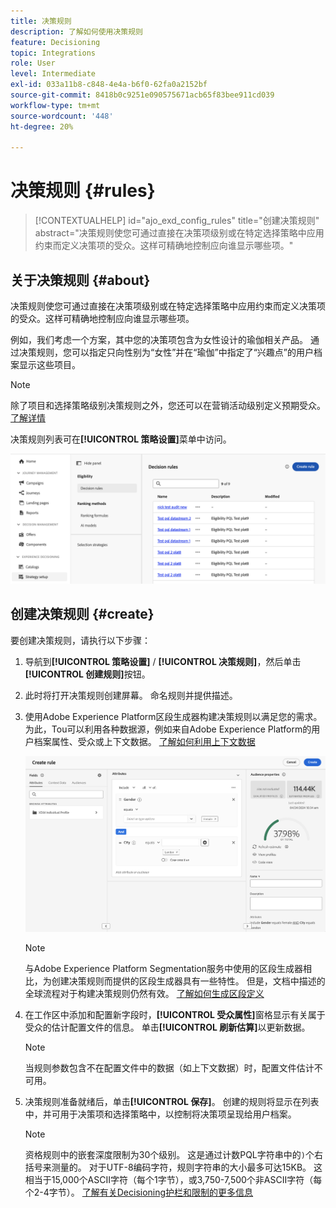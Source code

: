 ```yaml
---
title: 决策规则
description: 了解如何使用决策规则
feature: Decisioning
topic: Integrations
role: User
level: Intermediate
exl-id: 033a11b8-c848-4e4a-b6f0-62fa0a2152bf
source-git-commit: 8418b0c9251e090575671acb65f83bee911cd039
workflow-type: tm+mt
source-wordcount: '448'
ht-degree: 20%

---
```


# 决策规则 {#rules}

>[!CONTEXTUALHELP]
>id="ajo_exd_config_rules"
>title="创建决策规则"
>abstract="决策规则使您可通过直接在决策项级别或在特定选择策略中应用约束而定义决策项的受众。这样可精确地控制应向谁显示哪些项。"

## 关于决策规则 {#about}

决策规则使您可通过直接在决策项级别或在特定选择策略中应用约束而定义决策项的受众。这样可精确地控制应向谁显示哪些项。

例如，我们考虑一个方案，其中您的决策项包含为女性设计的瑜伽相关产品。 通过决策规则，您可以指定只向性别为“女性”并在“瑜伽”中指定了“兴趣点”的用户档案显示这些项目。

>[!NOTE]
>
>除了项目和选择策略级别决策规则之外，您还可以在营销活动级别定义预期受众。 [了解详情](../campaigns/create-campaign.md#audience)

决策规则列表可在&#x200B;**[!UICONTROL 策略设置]**&#x200B;菜单中访问。

![](assets/decision-rules-list.png)

## 创建决策规则 {#create}

要创建决策规则，请执行以下步骤：

1. 导航到&#x200B;**[!UICONTROL 策略设置]** / **[!UICONTROL 决策规则]**，然后单击&#x200B;**[!UICONTROL 创建规则]**&#x200B;按钮。

1. 此时将打开决策规则创建屏幕。 命名规则并提供描述。

1. 使用Adobe Experience Platform区段生成器构建决策规则以满足您的需求。 为此，Tou可以利用各种数据源，例如来自Adobe Experience Platform的用户档案属性、受众或上下文数据。 [了解如何利用上下文数据](#context-data)

   ![](assets/decision-rules-build.png)

   >[!NOTE]
   >
   >与Adobe Experience Platform Segmentation服务中使用的区段生成器相比，为创建决策规则而提供的区段生成器具有一些特性。  但是，文档中描述的全球流程对于构建决策规则仍然有效。 [了解如何生成区段定义](../audience/creating-a-segment-definition.md)

1. 在工作区中添加和配置新字段时，**[!UICONTROL 受众属性]**&#x200B;窗格显示有关属于受众的估计配置文件的信息。 单击&#x200B;**[!UICONTROL 刷新估算]**&#x200B;以更新数据。

   >[!NOTE]
   >
   >当规则参数包含不在配置文件中的数据（如上下文数据）时，配置文件估计不可用。

1. 决策规则准备就绪后，单击&#x200B;**[!UICONTROL 保存]**。 创建的规则将显示在列表中，并可用于决策项和选择策略中，以控制将决策项呈现给用户档案。

   >[!NOTE]
   >
   >资格规则中的嵌套深度限制为30个级别。 这是通过计数PQL字符串中的`)`个右括号来测量的。 对于UTF-8编码字符，规则字符串的大小最多可达15KB。 这相当于15,000个ASCII字符（每个1字节），或3,750-7,500个非ASCII字符（每个2-4字节）。 [了解有关Decisioning护栏和限制的更多信息](gs-experience-decisioning.md#guardrails)
